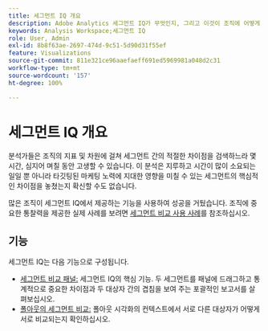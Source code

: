 ```yaml
---
title: 세그먼트 IQ 개요
description: Adobe Analytics 세그먼트 IQ가 무엇인지, 그리고 이것이 조직에 어떻게 유용할 수 있는지 알아봅니다.
keywords: Analysis Workspace;세그먼트 IQ
role: User, Admin
exl-id: 8b8f63ae-2697-474d-9c51-5d90d31f55ef
feature: Visualizations
source-git-commit: 811e321ce96aaefaeff691ed5969981a048d2c31
workflow-type: tm+mt
source-wordcount: '157'
ht-degree: 100%

---
```


# 세그먼트 IQ 개요

분석가들은 조직의 지표 및 차원에 걸쳐 세그먼트 간의 적절한 차이점을 검색하느라 몇 시간, 심지어 며칠 동안 고생할 수 있습니다. 이 분석은 지루하고 시간이 많이 소요되는 일일 뿐 아니라 타깃팅된 마케팅 노력에 지대한 영향을 미칠 수 있는 세그먼트의 핵심적인 차이점을 놓쳤는지 확신할 수도 없습니다.

많은 조직이 세그먼트 IQ에서 제공하는 기능을 사용하여 성공을 거뒀습니다. 조직에 중요한 통찰력을 제공한 실제 사례를 보려면 [세그먼트 비교 사용 사례](c-panels/c-segment-comparison/segment-compare-use-cases.md)를 참조하십시오.

## 기능

세그먼트 IQ는 다음 기능으로 구성됩니다.

* [세그먼트 비교 패널:](c-panels/c-segment-comparison/segment-comparison.md) 세그먼트 IQ의 핵심 기능. 두 세그먼트를 패널에 드래그하고 통계적으로 중요한 차이점과 두 대상자 간의 겹침을 보여 주는 포괄적인 보고서를 살펴보십시오.
* [폴아웃의 세그먼트 비교:](visualizations/fallout/compare-segments-fallout.md) 폴아웃 시각화의 컨텍스트에서 서로 다른 대상자가 어떻게 서로 비교되는지 확인하십시오.
